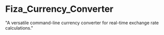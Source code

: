# Fiza_Currency_Converter
 "A versatile command-line currency converter for real-time exchange rate calculations."

